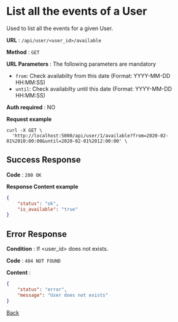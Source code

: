 # List all the events of a User

Used to list all the events for a given User.

**URL** : `/api/user/<user_id>/available`

**Method** : `GET`

**URL Parameters** : 
The following parameters are mandatory
- `from`: Check availabilty from this date (Format: YYYY-MM-DD HH:MM:SS)
- `until`: Check availabilty until this date (Format: YYYY-MM-DD HH:MM:SS)

**Auth required** : NO


**Request example**

```curl
curl -X GET \
  'http://localhost:5000/api/user/1/available?from=2020-02-01%2010:00:00&until=2020-02-01%2012:00:00' \
```

## Success Response

**Code** : `200 OK`

**Response Content example**

```json
{
    "status": "ok",
    "is_available": "true"
}
```

## Error Response

**Condition** : If <user_id> does not exists.

**Code** : `404 NOT FOUND`

**Content** :

```json
{
    "status": "error",
    "message": "User does not exists"
}
```

[Back](../README.md)